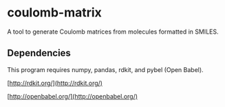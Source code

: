 # coulomb-matrix
A tool to generate Coulomb matrices from molecules formatted in SMILES.

## Dependencies
This program requires numpy, pandas, rdkit, and pybel (Open Babel).

[http://rdkit.org/](http://rdkit.org/)

[http://openbabel.org/](http://openbabel.org/)
